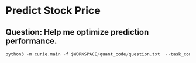 # Predict Stock Price

## Question: Help me optimize prediction performance.
```python
python3 -m curie.main -f $WORKSPACE/quant_code/question.txt  --task_config curie/configs/quant_config.json  --report
```

